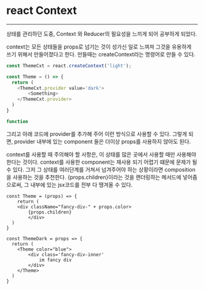 # react Context

---

상태를 관리하던 도중, Context 와 Reducer의 필요성을 느끼게 되어 공부하게 되었다.

context는 모든 상태들을 props로 넘기는 것이 성가신 일로 느껴져 그것을 유용하게 쓰기 위해서 만들어졌다고 한다.
만들때는 createContext라는 명령어로 만들 수 있다.

```javascript
const ThemeCxt = react.createContext('light');

const Theme = () => {
  return (
  	<ThemeCxt.provider value='dark'>
    	<Something>
    </ThemeCxt.provider>
  )
}

function
```

그리고 아래 코드에 provider를 추가해 주어 이런 방식으로 사용할 수 있다. 그렇게 되면, provider 내부에 있는 component 들은 더이상 props를 사용하지 않아도 된다.

context를 사용할 때 주의해야 할 사항은, 이 상태를 많은 곳에서 사용할 때만 사용해야 한다는 것이다. context를 사용한 component는 재사용 되기 어렵기 떄문에 문제가 될 수 있다. 그저 그 상태를 여러단계를 거쳐서 넘겨주어야 하는 상황이라면 composition을 사용하는 것을 추천한다. {props.children}이라는 것을 랜더링하는 메서드에 넣어줌으로써, 그 내부에 있는 jsx코드를 전부 다 땡겨올 수 있다.

```react
const Theme = (props) => {
	return (
  	<div className="fancy-div-" + props.color>
    	{props.children}
		</div>
  )
}

const ThemeDark = props => {
  return (
  	<Theme color="blue">
    	<div class='fancy-div-inner'
    		im fancy div
    	</div>
    </Theme>
  )
}
```
